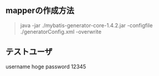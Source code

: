 ## mapperの作成方法

> java -jar ./mybatis-generator-core-1.4.2.jar -configfile ./generatorConfig.xml -overwrite



## テストユーザ

username hoge
password 12345